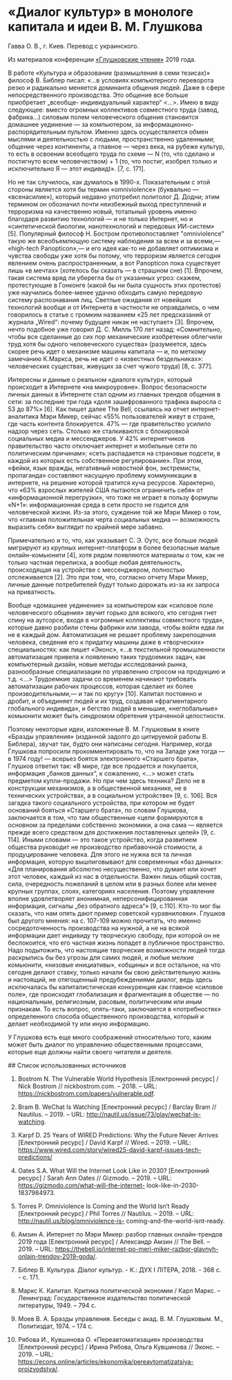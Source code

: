 # «Диалог культур» в монологе капитала и идеи В. М. Глушкова

Гавва О. В., г. Киев. Перевод с украинского.

Из материалов конференции [«Глушковские чтения»](../index.md) 2019 года.

В работе «Культура и образование (размышления в семи тезисах)» философ В. Библер писал: «...в условиях компьютерного переворота резко и радикально меняется доминанта общения людей. Даже в сфере непосредственного производства. Это общение все больше приобретает „всеобще- индивидуальный характер“ <...>. Имею в виду следующее: вместо огромных коллективов совместного труда (завод, фабрика...) силовым полем человеческого общения становится домашнее уединение — за компьютером, за информационно-распорядительным пультом. Именно здесь осуществляется обмен мыслями и деятельностью с людьми, пространственно удаленными; общение через континенты, а главное — через века, на рубеже культур, то есть в освоении всеобщего труда по схеме — N (то, что сделано и постигнуто всем человечеством) + 1 (то, что постиг, изобрел только и исключительно Я — этот индивид)». [7, с. 171].

Но не так случилось, как думалось в 1990-х. Показательным с этой стороны является хотя бы термин «omniviolence» (буквально — «всенасилие»), который недавно употребил политолог Д. Додни; этим термином он обозначил почти неизбежный выход преступлений и терроризма на качественно новый, тотальный уровень именно благодаря развитию технологий — и не только Интернет, но и «синтетической биологии, нанотехнологий и передовых ИИ-систем» [5]. Популярный философ Н. Бостром противопоставляет "omniviolence" такую же всеобъемлющую систему наблюдения за всем и за всеми,— «high-tech Panopticon»,— и его идея как-то не добавляет оптимизма и чувства свободы уже хотя бы потому, что терроризм является сегодня явлением очень распространенным, а вот Panopticon пока существует лишь «в мечтах» (хотелось бы сказать — в страшном сне) [1]. Впрочем, такая система вряд ли уберегла бы от указанных угроз: скажем, протестующие в Гонконге (какой бы ни была сущность этих протестов) уже научились более-менее удачно обходить самую передовую систему распознавания лиц. Светлые ожидания от новейших технологий вообще и от Интернета в частности не оправдались, о чем говорилось в статье с громким названием «25 лет предсказаний от журнала „Wired“: почему будущее никак не наступает» [3]. Впрочем, нечто подобное уже говорил Д. С. Милль 170 лет назад: «Сомнительно, чтобы все сделанные до сих пор механические изобретения облегчили труд хотя бы одного человеческого существа» (разумеется, здесь скорее речь идет о механизме машины капитала — и, по меткому замечанию К.Маркса, речь не идет о «известных бездельниках»: человеческих существах, живущих за счет чужого труда) [8, с. 377].

Интересны и данные о реальном «диалоге культур», который происходит в Интернете «на микроуровне». Вопрос безопасности личных данных в Интернете стал одним из главных трендов общения в сети: за последние три года «доля зашифрованного трафика выросла с 53 до 87%» [6]. Как пишет далее The Bell, ссылаясь на отчет интернет-аналитика Мэри Микер, сейчас «55% пользователей живут в стране, где часть контента блокируется. 47% — где правительство усилило надзор через сеть. Столько же сталкиваются с блокировкой социальных медиа и мессенджеров. У 42% интернетчиков правительство часто отключает интернет и мобильные сети по политическим причинам»; «сеть распадается на страновые подсети, в каждой из которых есть собственное регулирование». При этом, «фейки, язык вражды, негативный новостной фон, экстремисты, пропаганда» составляют насущную проблему коммуникации в интернете, на решение которой тратится куча ресурсов. Характерно, что «63% взрослых жителей США пытаются ограничить себя» от «информационной перегрузки», что тоже не играет в пользу формулы «N+1»: информационная среда в сети просто не годится для человеческой жизни. Из-за этого, суждение той же Мэри Микер о том, что «главная положительная черта социальных медиа — возможность выразить себя» выглядит по крайней мере забавно.

Примечательно и то, что, как указывает С. Э. Оутс, все больше людей мигрируют из крупных интернет-платформ в более безопасные малые онлайн-комьюнити [4], хотя рядом появляются материалы о том, как не только частная переписка, а вообще любая деятельность, происходящая на устройстве с мессенджером, полностью отслеживается [2]. Это при том, что, согласно отчету Мэри Микер, личные данные потребителей будут только дорожать из-за их запроса на приватность.

Вообще «домашнее уединение» за компьютером как «силовое поле человеческого общения» звучит горько для всякого, кто сегодня гнет спину на аутсорсе, входя в «огромные коллективы совместного труда», которые давно разбили стены фабрики или завода, чтобы войти едва ли не в каждый дом. Автоматизация не решает проблему закрепощения человека, сведения его к придатку машины даже в «творческих» специальностях: как пишет «Эконс», «...в текстильной промышленности автоматизация привела к появлению таких трудоемких задач, как компьютерный дизайн, новые методы исследований рынка, разнообразные специализации по управлению спросом на продукцию и т.д. <...> Трудоемкие задачи со временем начинают требовать автоматизации рабочих процессов, которая сделает их более производительными,— и так по кругу» [10]. Капитал постоянно и дробит, и объединяет людей и их труд, создавая «фрагментарного глобального индивида», и бегство людей в меньшие, «неглобальные» комьюнити может быть синдромом обретения утраченной целостности.

Поэтому некоторые идеи, изложенные В. М. Глушковым в книге «Бразды управления» (изданной задолго до цитируемой работы В. Библера), звучат так, будто они написаны сегодня. Например, когда Глушкова попросили прокомментировать то, что на Западе уже тогда — в 1974 году! — всерьез боятся электронного «Старшего брата», Глушков ответил так: «В мире, где все продается и покупается, информация „банков данных“, к сожалению, <...> может стать предметом купли-продажи. Но при чем здесь техника? Дело не в конструкции механизмов, а в общественной механике, не в технических устройствах, а в социальном устройстве» [9, с. 106]. Вся загадка такого социального устройства, при котором не будет оснований бояться «Старшего брата», по словам Глушкова, заключается в том, что там общественные «цели формируются в основном за пределами собственно экономики, а она сама — является прежде всего средством для достижения поставленных целей» [9, с. 114]. Иными словами — это такое устройство, когда развитием общества руководит не производство прибавочной стоимости, а продуцирование человека. Для этого не нужна вся та личная информация, которую вышпиговывают для современных «баз данных»: «Для планирования абсолютно несущественно, что думает или хочет этот человек, каждый из нас в отдельности. Важен лишь общий состав, сила, очередность пожеланий в целом или в разных более или менее крупных группах, слоях, категориях населения. Поэтому управление вполне удовлетворяет анонимная, неперсонифицированная информация, сигналы „без обратного адреса“» [9, с.110]. Кто-то мог бы сказать, что нам опять дают пример советской «уравниловки». Глушков был другого мнения: на с. 107-109 можно прочитать, что именно сосредоточенность производства на нужной, а не на всякой информации дает индивиду ту творческую свободу, при которой он не беспокоится, что его частная жизнь попадет в публичное пространство. Надо подытожить, что настоящие творческие возможности людей тогда раскрылись бы без угрозы для самих людей, и любые мелкие комьюнити, «низовые инициативы», «общины» и все остальное, на что сегодня делают ставку, только начали бы свою действительную жизнь и настоящий, не отягощенный предубеждениями диалог, ведь здесь исключалась бы капиталистическая конкуренция как главное «силовое поле», где происходят глобализация и фрагментация в обществе — по национальным, религиозным, расовым, политическим или иным признакам. То есть вопрос, опять-таки, заключается в «потребностях» определенного способа общественного производства, который и делает необходимой ту или иную информацию.

У Глушкова есть еще много соображений относительно того, каким может быть диалог по управлению общественными процессами, которые еще должны найти своего читателя и деятеля.

## Список использованных источников

1. Bostrom N. The Vulnerable World Hypothesis [Електронний ресурс] / Nick Bostrom // nickbostrom.com. – 2018. – URL: https://nickbostrom.com/papers/vulnerable.pdf.

2. Bram B. WeChat Is Watching [Електронний ресурс] / Barclay Bram // Nautilus. – 2019. – URL: http://nautil.us/issue/73/play/wechat-is-watching.

3. Karpf D. 25 Years of WIRED Predictions: Why the Future Never Arrives [Електронний ресурс] / David Karpf // Wired. – 2019. – URL: https://www.wired.com/story/wired25-david-karpf-issues-tech-predictions/

4. Oates S.A. What Will the Internet Look Like in 2030? [Електронний ресурс] / Sarah Ann Oates // Gizmodo. – 2019. – URL: https://gizmodo.com/what-will-the-internet- look-like-in-2030-1837984973.

5. Torres P. Omniviolence Is Coming and the World Isn‘t Ready [Електронний ресурс] / Phil Torres // Nautilus. – 2019. – URL: http://nautil.us/blog/omniviolence-is- coming-and-the-world-isnt-ready.

6. Амзин А. Интернет по Мэри Микер: разбор главных онлайн-трендов 2019 года [Електронний ресурс] / Александр Амзин // The Bell. – 2019. – URL: https://thebell.io/internet-po-meri-miker-razbor-glavnyh-onlajn-trendov-2019-goda/.

7. Біблер В. Культура. Діалог культур. - К.: ДУХ І ЛІТЕРА, 2018. - 368 с. - с. 171.

8. Маркс К. Капитал. Критика политической экономии / Карл Маркс. – Ленинград: Государственное издательство политической литературы, 1949. – 794 с.

9. Моев В. А. Бразды управления. Беседы с акад. В. М. Глушковым. М., Политиздат, 1974. – 174 с.

10. Рябова И., Кувшинова О. «Переавтоматизация» производства [Електронний ресурс] / Ирина Рябова, Ольга Кувшинова // Эконс. – 2019. – URL: https://econs.online/articles/ekonomika/pereavtomatizatsiya-proizvodstva/.